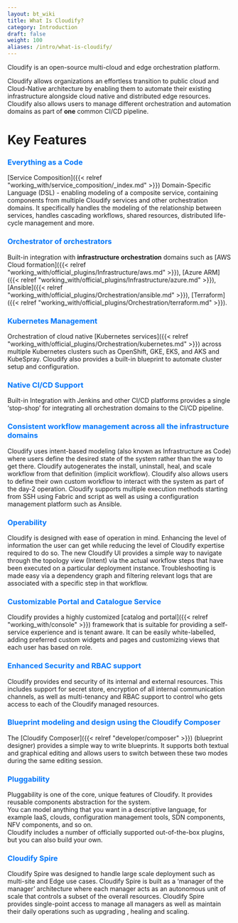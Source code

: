 ```yaml
---
layout: bt_wiki
title: What Is Cloudify?
category: Introduction
draft: false
weight: 100
aliases: /intro/what-is-cloudify/
---
```


Cloudify is an open-source multi-cloud and edge orchestration platform. 

Cloudify allows organizations an effortless transition to public cloud and Cloud-Native architecture by enabling them to automate their existing infrastructure alongside cloud native and distributed edge resources. Cloudify also allows users to manage different orchestration and automation domains as part of **one** common CI/CD pipeline.

# Key Features

### <span style="color:#0077fc">Everything as a Code</span>

[Service Composition]({{< relref "working_with/service_composition/_index.md" >}}) Domain-Specific Language (DSL) - enabling modeling of a composite service,  containing components from multiple Cloudify services and other orchestration domains. It specifically handles the modeling of the relationship between services, handles cascading workflows, shared resources, distributed life-cycle management and more.


### <span style="color:#0077fc">Orchestrator of orchestrators</span>

Built-in integration with **infrastructure orchestration** domains such as [AWS Cloud formation]({{< relref "working_with/official_plugins/Infrastructure/aws.md" >}}), [Azure ARM]({{< relref "working_with/official_plugins/Infrastructure/azure.md" >}}), [Ansible]({{< relref "working_with/official_plugins/Orchestration/ansible.md" >}}), [Terraform]({{< relref "working_with/official_plugins/Orchestration/terraform.md" >}}).

### <span style="color:#0077fc">Kubernetes Management</span>

Orchestration of cloud native [Kubernetes services]({{< relref "working_with/official_plugins/Orchestration/kubernetes.md" >}}) across multiple Kubernetes clusters such as OpenShift, GKE, EKS, and AKS and KubeSpray. Cloudify also provides a built-in blueprint to automate cluster setup and configuration.

### <span style="color:#0077fc">Native CI/CD Support</span>

Built-in Integration with Jenkins and other CI/CD platforms provides a single ‘stop-shop’ for integrating all orchestration domains to the CI/CD pipeline.

### <span style="color:#0077fc">Consistent workflow management across all the infrastructure domains</span>

Cloudify uses intent-based modeling (also known as Infrastructure as Code) where users define the desired state of the system rather than the way to get there. Cloudify autogenerates the install, uninstall, heal, and scale workflow from that definition (implicit workflow). Cloudify also allows users to define their own custom workflow to interact with the system as part of the day-2 operation. Cloudify supports multiple execution methods starting from SSH using Fabric and script as well as using a configuration management platform such as Ansible.

### <span style="color:#0077fc">Operability</span>

Cloudify is designed with ease of operation in mind. Enhancing the level of information the user can get while reducing the level of Cloudify expertise required to do so.
The new Cloudify UI provides a simple way to navigate through the topology view (Intent) via the actual workflow steps that have been executed on a particular deployment instance. Troubleshooting is made easy via a dependency graph and filtering relevant logs that are associated with a specific step in that workflow.

### <span style="color:#0077fc">Customizable Portal and Catalogue Service</span>

Cloudify provides a highly customized [catalog and portal]({{< relref "working_with/console" >}}) framework that is suitable for providing a self-service experience and is tenant aware. It can be easily white-labelled, adding preferred custom widgets and pages and customizing views that each user has based on role.


### <span style="color:#0077fc">Enhanced Security and RBAC support</span>

Cloudify provides end security of its internal and external resources.
This includes support for secret store, encryption of all internal communication channels, as well as multi-tenancy and RBAC support to control who gets access to each of the Cloudify managed resources.

### <span style="color:#0077fc">Blueprint modeling and design using the Cloudify Composer</span>

The [Cloudify Composer]({{< relref "developer/composer" >}}) (blueprint designer) provides a simple way to write blueprints. It supports both textual and graphical editing and allows users to switch between these two modes during the same editing session.


### <span style="color:#0077fc">Pluggability</span>

Pluggability is one of the core, unique features of Cloudify. It provides reusable components abstraction for the system.  <br>
  You can model anything that you want in a descriptive language, for example IaaS, clouds, configuration management tools, SDN components, NFV components, and so on.  <br>
  Cloudify includes a number of officially supported out-of-the-box plugins, but you can also build your own.<br>

### <span style="color:#0077fc">Cloudify Spire</span>

Cloudify Spire was designed to handle large scale deployment such as multi-site and Edge use cases. Cloudify Spire is built as a ‘manager of the manager’ architecture where each manager acts as an autonomous unit of scale that controls a subset of the overall resources.  Cloudify Spire provides single-point access to manage all managers as well as maintain their daily operations such as upgrading , healing and scaling.
